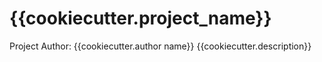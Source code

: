 # {{cookiecutter.project_name}}

Project Author: {{cookiecutter.author name}}
{{cookiecutter.description}}